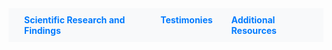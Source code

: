 <style>
  body {
    background-image: url('path/to/your/image.jpg');
    background-size: cover;
    background-position: center;
  }
  nav {
    display: flex;
    justify-content: center;
    background-color: #f8f9fa;
    padding: 10px;
  }
  nav ul {
    display: flex;
    list-style-type: none;
    padding: 0;
    margin: 0;
  }
  nav li {
    margin: 0 15px;
  }
  nav a {
    text-decoration: none;
    color: #007bff;
    font-weight: bold;
  }
  nav a:hover {
    text-decoration: underline;
  }
</style>

<nav>
  <ul>
    <li><a href="#scientific-research-and-findings">Scientific Research and Findings</a></li>
    <li><a href="#testimonies">Testimonies</a></li>
    <li><a href="#additional-resources">Additional Resources</a></li>
  </ul>
</nav>
